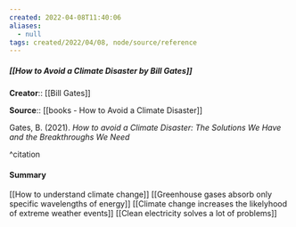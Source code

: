 ```yaml
---
created: 2022-04-08T11:40:06 
aliases:
  - null
tags: created/2022/04/08, node/source/reference
---
```


##### [[How to Avoid a Climate Disaster by Bill Gates]]

**Creator**:: [[Bill Gates]]
 
**Source**:: [[books - How to Avoid a Climate Disaster]]

Gates, B. (2021). *How to avoid a Climate Disaster: The Solutions We Have and the Breakthroughs We Need*

^citation

#### Summary
[[How to understand climate change]]
[[Greenhouse gases absorb only specific wavelengths of energy]]
[[Climate change increases the likelyhood of extreme weather events]]
[[Clean electricity solves a lot of problems]]